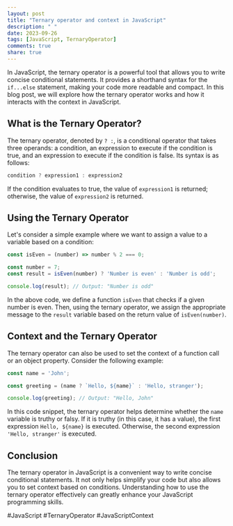 ```yaml
---
layout: post
title: "Ternary operator and context in JavaScript"
description: " "
date: 2023-09-26
tags: [JavaScript, TernaryOperator]
comments: true
share: true
---
```


In JavaScript, the ternary operator is a powerful tool that allows you to write concise conditional statements. It provides a shorthand syntax for the `if...else` statement, making your code more readable and compact. In this blog post, we will explore how the ternary operator works and how it interacts with the context in JavaScript.

## What is the Ternary Operator?

The ternary operator, denoted by `? :`, is a conditional operator that takes three operands: a condition, an expression to execute if the condition is true, and an expression to execute if the condition is false. Its syntax is as follows:

```javascript
condition ? expression1 : expression2
```

If the condition evaluates to true, the value of `expression1` is returned; otherwise, the value of `expression2` is returned.

## Using the Ternary Operator

Let's consider a simple example where we want to assign a value to a variable based on a condition:

```javascript
const isEven = (number) => number % 2 === 0;

const number = 7;
const result = isEven(number) ? 'Number is even' : 'Number is odd';

console.log(result); // Output: "Number is odd"
```

In the above code, we define a function `isEven` that checks if a given number is even. Then, using the ternary operator, we assign the appropriate message to the `result` variable based on the return value of `isEven(number)`.

## Context and the Ternary Operator

The ternary operator can also be used to set the context of a function call or an object property. Consider the following example:

```javascript
const name = 'John';

const greeting = (name ? `Hello, ${name}` : 'Hello, stranger');

console.log(greeting); // Output: "Hello, John"
```

In this code snippet, the ternary operator helps determine whether the `name` variable is truthy or falsy. If it is truthy (in this case, it has a value), the first expression `Hello, ${name}` is executed. Otherwise, the second expression `'Hello, stranger'` is executed.

## Conclusion

The ternary operator in JavaScript is a convenient way to write concise conditional statements. It not only helps simplify your code but also allows you to set context based on conditions. Understanding how to use the ternary operator effectively can greatly enhance your JavaScript programming skills.

#JavaScript #TernaryOperator #JavaScriptContext